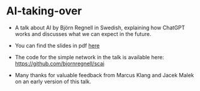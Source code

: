 # AI-taking-over

* A talk about AI by Björn Regnell in Swedish, explaining how ChatGPT works and discusses what we can expect in the future. 

* You can find the slides in pdf [here](https://github.com/bjornregnell/AI-taking-over/releases)

* The code for the simple network in the talk is available here: https://github.com/bjornregnell/scai

* Many thanks for valuable feedback from Marcus Klang and Jacek Malek on an early version of this talk.
